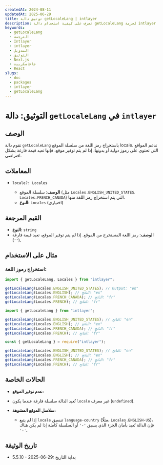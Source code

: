 ```yaml
---
createdAt: 2024-08-11
updatedAt: 2025-06-29
title: توثيق دالة getLocaleLang | intlayer
description: تعرف على كيفية استخدام دالة getLocaleLang لحزمة intlayer
keywords:
  - getLocaleLang
  - الترجمة
  - Intlayer
  - intlayer
  - التدويل
  - التوثيق
  - Next.js
  - جافاسكريبت
  - React
slugs:
  - doc
  - packages
  - intlayer
  - getLocaleLang
---
```


# التوثيق: دالة `getLocaleLang` في `intlayer`

## الوصف

تقوم دالة `getLocaleLang` باستخراج رمز اللغة من سلسلة الموقع locale. تدعم المواقع التي تحتوي على رموز دولية أو بدونها. إذا لم يتم توفير موقع، فإنها تعيد قيمة فارغة بشكل افتراضي.

## المعاملات

- `locale?: Locales`

  - **الوصف**: سلسلة الموقع (مثل `Locales.ENGLISH_UNITED_STATES`، `Locales.FRENCH_CANADA`) التي يتم استخراج رمز اللغة منها.
  - **النوع**: `Locales` (اختياري)

## القيم المرجعة

- **النوع**: `string`
- **الوصف**: رمز اللغة المستخرج من الموقع. إذا لم يتم توفير الموقع، تعيد قيمة فارغة (`''`).

## مثال على الاستخدام

### استخراج رموز اللغة:

```typescript codeFormat="typescript"
import { getLocaleLang, Locales } from "intlayer";

getLocaleLang(Locales.ENGLISH_UNITED_STATES); // Output: "en"
getLocaleLang(Locales.ENGLISH); // الناتج: "en"
getLocaleLang(Locales.FRENCH_CANADA); // الناتج: "fr"
getLocaleLang(Locales.FRENCH); // الناتج: "fr"
```

```javascript codeFormat="esm"
import { getLocaleLang } from "intlayer";

getLocaleLang(Locales.ENGLISH_UNITED_STATES); // الناتج: "en"
getLocaleLang(Locales.ENGLISH); // الناتج: "en"
getLocaleLang(Locales.FRENCH_CANADA); // الناتج: "fr"
getLocaleLang(Locales.FRENCH); // الناتج: "fr"
```

```javascript codeFormat="commonjs"
const { getLocaleLang } = require("intlayer");

getLocaleLang(Locales.ENGLISH_UNITED_STATES); // الناتج: "en"
getLocaleLang(Locales.ENGLISH); // الناتج: "en"
getLocaleLang(Locales.FRENCH_CANADA); // الناتج: "fr"
getLocaleLang(Locales.FRENCH); // الناتج: "fr"
```

## الحالات الخاصة

- **عدم توفير الموقع:**

- تُعيد الدالة سلسلة فارغة عندما يكون `locale` غير معرف (`undefined`).

- **سلاسل الموقع المشوهة:**
  - إذا لم يتبع `locale` تنسيق `language-country` (مثلًا، `Locales.ENGLISH-US`)، فإن الدالة تُعيد بأمان الجزء الذي يسبق `'-'` أو السلسلة كاملة إذا لم يكن هناك `'-'`.

## تاريخ الوثيقة

- 5.5.10 - 2025-06-29: بداية التاريخ
